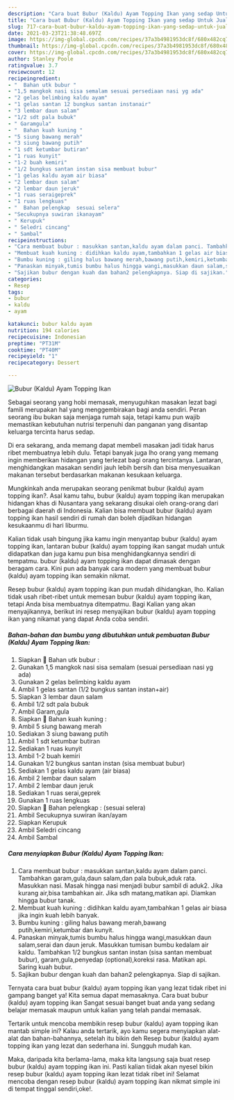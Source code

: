 ```yaml
---
description: "Cara buat Bubur (Kaldu) Ayam Topping Ikan yang sedap Untuk Jualan"
title: "Cara buat Bubur (Kaldu) Ayam Topping Ikan yang sedap Untuk Jualan"
slug: 717-cara-buat-bubur-kaldu-ayam-topping-ikan-yang-sedap-untuk-jualan
date: 2021-03-23T21:38:48.697Z
image: https://img-global.cpcdn.com/recipes/37a3b4981953dc8f/680x482cq70/bubur-kaldu-ayam-topping-ikan-foto-resep-utama.jpg
thumbnail: https://img-global.cpcdn.com/recipes/37a3b4981953dc8f/680x482cq70/bubur-kaldu-ayam-topping-ikan-foto-resep-utama.jpg
cover: https://img-global.cpcdn.com/recipes/37a3b4981953dc8f/680x482cq70/bubur-kaldu-ayam-topping-ikan-foto-resep-utama.jpg
author: Stanley Poole
ratingvalue: 3.7
reviewcount: 12
recipeingredient:
- "  Bahan utk bubur "
- "1,5 mangkok nasi sisa semalam sesuai persediaan nasi yg ada"
- "2 gelas belimbing kaldu ayam"
- "1 gelas santan 12 bungkus santan instanair"
- "3 lembar daun salam"
- "1/2 sdt pala bubuk"
- " Garamgula"
- "  Bahan kuah kuning "
- "5 siung bawang merah"
- "3 siung bawang putih"
- "1 sdt ketumbar butiran"
- "1 ruas kunyit"
- "1-2 buah kemiri"
- "1/2 bungkus santan instan sisa membuat bubur"
- "1 gelas kaldu ayam air biasa"
- "2 lembar daun salam"
- "2 lembar daun jeruk"
- "1 ruas seraigeprek"
- "1 ruas lengkuas"
- "  Bahan pelengkap  sesuai selera"
- "Secukupnya suwiran ikanayam"
- " Kerupuk"
- " Seledri cincang"
- " Sambal"
recipeinstructions:
- "Cara membuat bubur : masukkan santan,kaldu ayam dalam panci. Tambahkan garam,gula,daun salam,dan pala bubuk,aduk rata. Masukkan nasi. Masak hingga nasi menjadi bubur sambil di aduk2. Jika kurang air,bisa tambahkan air. Jika sdh matang,matikan api. Diamkan hingga bubur tanak."
- "Membuat kuah kuning : didihkan kaldu ayam,tambahkan 1 gelas air biasa jika ingin kuah lebih banyak."
- "Bumbu kuning : giling halus bawang merah,bawang putih,kemiri,ketumbar dan kunyit."
- "Panaskan minyak,tumis bumbu halus hingga wangi,masukkan daun salam,serai dan daun jeruk. Masukkan tumisan bumbu kedalam air kaldu. Tambahkan 1/2 bungkus santan instan (sisa santan membuat bubur), garam,gula,penyedap (optional),koreksi rasa. Matikan api. Saring kuah bubur."
- "Sajikan bubur dengan kuah dan bahan2 pelengkapnya. Siap di sajikan."
categories:
- Resep
tags:
- bubur
- kaldu
- ayam

katakunci: bubur kaldu ayam 
nutrition: 194 calories
recipecuisine: Indonesian
preptime: "PT31M"
cooktime: "PT40M"
recipeyield: "1"
recipecategory: Dessert

---
```



![Bubur (Kaldu) Ayam Topping Ikan](https://img-global.cpcdn.com/recipes/37a3b4981953dc8f/680x482cq70/bubur-kaldu-ayam-topping-ikan-foto-resep-utama.jpg)

Sebagai seorang yang hobi memasak, menyuguhkan masakan lezat bagi famili merupakan hal yang menggembirakan bagi anda sendiri. Peran seorang ibu bukan saja menjaga rumah saja, tetapi kamu pun wajib memastikan kebutuhan nutrisi terpenuhi dan panganan yang disantap keluarga tercinta harus sedap.

Di era  sekarang, anda memang dapat membeli masakan jadi tidak harus ribet membuatnya lebih dulu. Tetapi banyak juga lho orang yang memang ingin memberikan hidangan yang terlezat bagi orang tercintanya. Lantaran, menghidangkan masakan sendiri jauh lebih bersih dan bisa menyesuaikan makanan tersebut berdasarkan makanan kesukaan keluarga. 



Mungkinkah anda merupakan seorang penikmat bubur (kaldu) ayam topping ikan?. Asal kamu tahu, bubur (kaldu) ayam topping ikan merupakan hidangan khas di Nusantara yang sekarang disukai oleh orang-orang dari berbagai daerah di Indonesia. Kalian bisa membuat bubur (kaldu) ayam topping ikan hasil sendiri di rumah dan boleh dijadikan hidangan kesukaanmu di hari liburmu.

Kalian tidak usah bingung jika kamu ingin menyantap bubur (kaldu) ayam topping ikan, lantaran bubur (kaldu) ayam topping ikan sangat mudah untuk didapatkan dan juga kamu pun bisa menghidangkannya sendiri di tempatmu. bubur (kaldu) ayam topping ikan dapat dimasak dengan beragam cara. Kini pun ada banyak cara modern yang membuat bubur (kaldu) ayam topping ikan semakin nikmat.

Resep bubur (kaldu) ayam topping ikan pun mudah dihidangkan, lho. Kalian tidak usah ribet-ribet untuk memesan bubur (kaldu) ayam topping ikan, tetapi Anda bisa membuatnya ditempatmu. Bagi Kalian yang akan menyajikannya, berikut ini resep menyajikan bubur (kaldu) ayam topping ikan yang nikamat yang dapat Anda coba sendiri.

<!--inarticleads1-->

##### Bahan-bahan dan bumbu yang dibutuhkan untuk pembuatan Bubur (Kaldu) Ayam Topping Ikan:

1. Siapkan  🍚 Bahan utk bubur :
1. Gunakan 1,5 mangkok nasi sisa semalam (sesuai persediaan nasi yg ada)
1. Gunakan 2 gelas belimbing kaldu ayam
1. Ambil 1 gelas santan (1/2 bungkus santan instan+air)
1. Siapkan 3 lembar daun salam
1. Ambil 1/2 sdt pala bubuk
1. Ambil  Garam,gula
1. Siapkan  🍛 Bahan kuah kuning :
1. Ambil 5 siung bawang merah
1. Sediakan 3 siung bawang putih
1. Ambil 1 sdt ketumbar butiran
1. Sediakan 1 ruas kunyit
1. Ambil 1-2 buah kemiri
1. Gunakan 1/2 bungkus santan instan (sisa membuat bubur)
1. Sediakan 1 gelas kaldu ayam (air biasa)
1. Ambil 2 lembar daun salam
1. Ambil 2 lembar daun jeruk
1. Sediakan 1 ruas serai,geprek
1. Gunakan 1 ruas lengkuas
1. Siapkan  🍱 Bahan pelengkap : (sesuai selera)
1. Ambil Secukupnya suwiran ikan/ayam
1. Siapkan  Kerupuk
1. Ambil  Seledri cincang
1. Ambil  Sambal




<!--inarticleads2-->

##### Cara menyiapkan Bubur (Kaldu) Ayam Topping Ikan:

1. Cara membuat bubur : masukkan santan,kaldu ayam dalam panci. Tambahkan garam,gula,daun salam,dan pala bubuk,aduk rata. Masukkan nasi. Masak hingga nasi menjadi bubur sambil di aduk2. Jika kurang air,bisa tambahkan air. Jika sdh matang,matikan api. Diamkan hingga bubur tanak.
1. Membuat kuah kuning : didihkan kaldu ayam,tambahkan 1 gelas air biasa jika ingin kuah lebih banyak.
1. Bumbu kuning : giling halus bawang merah,bawang putih,kemiri,ketumbar dan kunyit.
1. Panaskan minyak,tumis bumbu halus hingga wangi,masukkan daun salam,serai dan daun jeruk. Masukkan tumisan bumbu kedalam air kaldu. Tambahkan 1/2 bungkus santan instan (sisa santan membuat bubur), garam,gula,penyedap (optional),koreksi rasa. Matikan api. Saring kuah bubur.
1. Sajikan bubur dengan kuah dan bahan2 pelengkapnya. Siap di sajikan.




Ternyata cara buat bubur (kaldu) ayam topping ikan yang lezat tidak ribet ini gampang banget ya! Kita semua dapat memasaknya. Cara buat bubur (kaldu) ayam topping ikan Sangat sesuai banget buat anda yang sedang belajar memasak maupun untuk kalian yang telah pandai memasak.

Tertarik untuk mencoba membikin resep bubur (kaldu) ayam topping ikan mantab simple ini? Kalau anda tertarik, ayo kamu segera menyiapkan alat-alat dan bahan-bahannya, setelah itu bikin deh Resep bubur (kaldu) ayam topping ikan yang lezat dan sederhana ini. Sungguh mudah kan. 

Maka, daripada kita berlama-lama, maka kita langsung saja buat resep bubur (kaldu) ayam topping ikan ini. Pasti kalian tiidak akan nyesel bikin resep bubur (kaldu) ayam topping ikan lezat tidak ribet ini! Selamat mencoba dengan resep bubur (kaldu) ayam topping ikan nikmat simple ini di tempat tinggal sendiri,oke!.

